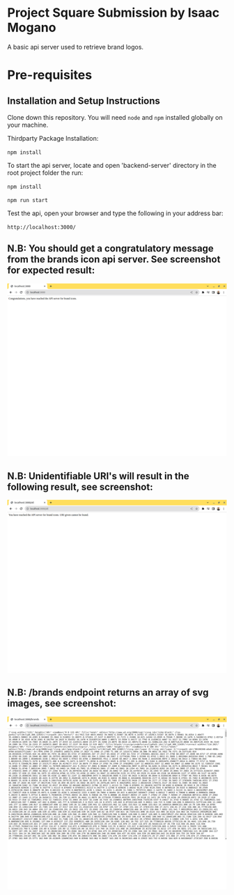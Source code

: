 # Project Square Submission by Isaac Mogano

A basic api server used to retrieve brand logos.

# Pre-requisites

## Installation and Setup Instructions

Clone down this repository. You will need `node` and `npm` installed globally on your machine.  

Thirdparty Package Installation:

`npm install`   

To start the api server, locate and open 'backend-server' directory in the root project folder the run:

`npm install`

`npm run start`

Test the api, open your browser and type the following in your address bar:

`http://localhost:3000/`

## N.B: You should get a congratulatory message from the brands icon api server. See screenshot for expected result:

![RunningServer](./screenshots/Screenshot%20from%202023-10-26%2012-07-03.png)  

## N.B: Unidentifiable URI's will result in the following result, see screenshot:

![RunningServerWarning](./screenshots/Screenshot%20from%202023-10-26%2012-11-00.png)

## N.B: /brands endpoint returns an array of svg images, see screenshot:

![RunningServerGetAllBrands](./screenshots/Screenshot%20from%202023-10-26%2012-11-28.png)
